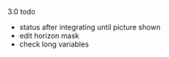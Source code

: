 3.0 todo
- status after integrating until picture shown
- edit horizon mask
- check long variables

